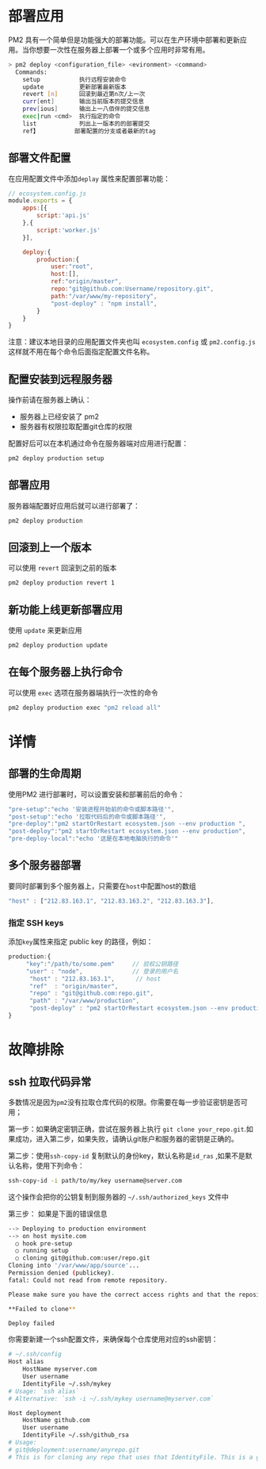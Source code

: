 # 部署应用
PM2 具有一个简单但是功能强大的部署功能。可以在生产环境中部署和更新应用。当你想要一次性在服务器上部署一个或多个应用时非常有用。

```sh
> pm2 deploy <configuration_file> <evironment> <command>
  Commands:
    setup           执行远程安装命令
    update          更新部署最新版本
    revert [n]      回滚到最近第n次/上一次
    curr[ent]       输出当前版本的提交信息
    prev[ious]      输出上一八佰伴的提交信息
    exec|run <cmd>  执行指定的命令
    list            列出上一版本的的部署提交
    ref】          部署配置的分支或者最新的tag
```

## 部署文件配置
在应用配置文件中添加`deplay` 属性来配置部署功能：

```js
// ecosystem.config.js
module.exports = {
    apps:[{
        script:'api.js'
    },{
        script:'worker.js'
    }],

    deploy:{
        production:{
            user:"root",
            host:[],
            ref:"origin/master",
            repo:"git@github.com:Username/repository.git",
            path:"/var/www/my-repository",
            "post-deploy" : "npm install",
        }
    }
}
```

注意：建议本地目录的应用配置文件夹也叫 `ecosystem.config` 或 `pm2.config.js` 这样就不用在每个命令后面指定配置文件名称。

## 配置安装到远程服务器

操作前请在服务器上确认：
- 服务器上已经安装了 pm2
- 服务器有权限拉取配置git仓库的权限

配置好后可以在本机通过命令在服务器端对应用进行配置：
```sh
pm2 deploy production setup
```

## 部署应用
服务器端配置好应用后就可以进行部署了：

```sh
pm2 deploy production
```

## 回滚到上一个版本
可以使用 `revert` 回滚到之前的版本
```sh
pm2 deploy production revert 1
```

## 新功能上线更新部署应用
使用 `update` 来更新应用

```sh
pm2 deploy production update
```

## 在每个服务器上执行命令
可以使用 `exec` 选项在服务器端执行一次性的命令
```sh
pm2 deploy production exec "pm2 reload all"
```

# 详情

## 部署的生命周期
使用PM2 进行部署时，可以设置安装和部署前后的命令：
```js
"pre-setup":"echo '安装进程开始前的命令或脚本路径'",
"post-setup":"echo '拉取代码后的命令或脚本路径'",
"pre-deploy":"pm2 startOrRestart ecosystem.json --env production ",
"post-deploy":"pm2 startOrRestart ecosystem.json --env production",
"pre-deploy-local":"echo '这是在本地电脑执行的命令'"
```

## 多个服务器部署
要同时部署到多个服务器上，只需要在`host`中配置host的数组
```js
"host" : ["212.83.163.1", "212.83.163.2", "212.83.163.3"],
```
### 指定 SSH keys
添加`key`属性来指定 public key 的路径，例如：

```js
production:{
     "key":"/path/to/some.pem"     // 验权公钥路径
     "user" : "node",              // 登录的用户名
      "host" : "212.83.163.1",      // host
      "ref"  : "origin/master",
      "repo" : "git@github.com:repo.git",
      "path" : "/var/www/production",
      "post-deploy" : "pm2 startOrRestart ecosystem.json --env production"
}
```

# 故障排除
## ssh 拉取代码异常
多数情况是因为`pm2`没有拉取仓库代码的权限。你需要在每一步验证密钥是否可用；

第一步：如果确定密钥正确，尝试在服务器上执行 `git clone your_repo.git`.如果成功，进入第二步，如果失败，请确认git账户和服务器的密钥是正确的。

第二步：使用`ssh-copy-id` 复制默认的身份key，默认名称是`id_ras` ,如果不是默认名称，使用下列命令：
```sh
ssh-copy-id -i path/to/my/key username@server.com
```
这个操作会把你的公钥复制到服务器的 `~/.ssh/authorized_keys` 文件中

第三步： 如果是下面的错误信息

```sh
--> Deploying to production environment
--> on host mysite.com
  ○ hook pre-setup
  ○ running setup
  ○ cloning git@github.com:user/repo.git
Cloning into '/var/www/app/source'...
Permission denied (publickey).
fatal: Could not read from remote repository.

Please make sure you have the correct access rights and that the repository exists.

**Failed to clone**

Deploy failed

```
你需要新建一个ssh配置文件，来确保每个仓库使用对应的ssh密钥：
```sh
# ~/.ssh/config
Host alias
    HostName myserver.com
    User username
    IdentityFile ~/.ssh/mykey
# Usage: `ssh alias`
# Alternative: `ssh -i ~/.ssh/mykey username@myserver.com`

Host deployment
    HostName github.com
    User username
    IdentityFile ~/.ssh/github_rsa
# Usage:
# git@deployment:username/anyrepo.git
# This is for cloning any repo that uses that IdentityFile. This is a good way to make sure that your remote cloning commands use the appropriate key
```



